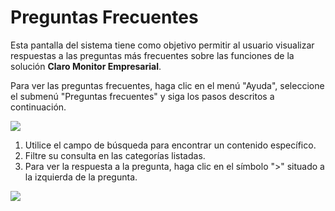 # Preguntas Frecuentes

Esta pantalla del sistema tiene como objetivo permitir al usuario visualizar respuestas a las preguntas más frecuentes sobre las funciones de la solución **Claro Monitor Empresarial**.

Para ver las preguntas frecuentes, haga clic en el menú "Ayuda", seleccione el submenú "Preguntas frecuentes" y siga los pasos descritos a continuación.

![](<../.gitbook/assets/0 (9).png>)

1. Utilice el campo de búsqueda para encontrar un contenido específico.
2. Filtre su consulta en las categorías listadas.
3. Para ver la respuesta a la pregunta, haga clic en el símbolo ">" situado a la izquierda de la pregunta.

![](<../.gitbook/assets/1 (9).png>)
